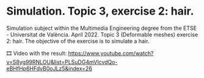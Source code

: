 # Simulation. Topic 3, exercise 2: hair.
Simulation subject within the Multimedia Engineering degree from the ETSE - Universitat de València. April 2022. Topic 3 (Deformable meshes) exercise 2: hair. The objective of the exercise is to simulate a hair.

🎞️ Video with the result: https://www.youtube.com/watch?v=S8yg99RNLOU&list=PLSuDG4mVIcvdQo-eBHfHp6HFdvB0oJLz5&index=26

